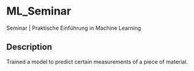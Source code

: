 # ML_Seminar
Seminar | Praktische Einführung in Machine Learning

## Description

Trained a model to predict certain measurements of a piece of material.
